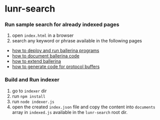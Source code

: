 # lunr-search

### Run sample search for already indexed pages

1. open `index.html` in a browser
2. search any keyword or phrase available in the following pages
  - [how to deploy and run ballerina programs](https://ballerina.io/learn/how-to-deploy-and-run-ballerina-programs)
  - [how to document ballerina code](https://ballerina.io/learn/how-to-document-ballerina-code)
  - [how to extend ballerina](https://ballerina.io/learn/how-to-extend-ballerina)
  - [how to generate code for protocol buffers](https://ballerina.io/learn/how-to-generate-code-for-protocol-buffers)
  
### Build and Run indexer

1. go to `indexer` dir
2. run `npm install`
3. run `node indexer.js`
4. open the created `index.json` file and copy the content into `documents` array in `indexed.js` available in the `lunr-search` root dir.
